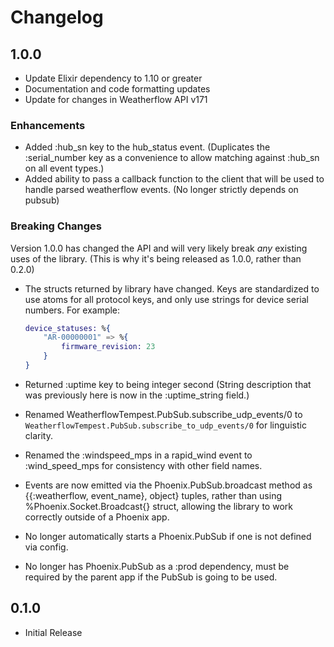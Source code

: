 # Changelog

## 1.0.0

* Update Elixir dependency to 1.10 or greater
* Documentation and code formatting updates
* Update for changes in Weatherflow API v171

### Enhancements

* Added :hub_sn key to the hub_status event. (Duplicates the :serial_number key
  as a convenience to allow matching against :hub_sn on all event types.)
* Added ability to pass a callback function to the client that will be used
  to handle parsed weatherflow events. (No longer strictly depends on pubsub)

### Breaking Changes

Version 1.0.0 has changed the API and will very likely break *any* existing uses
of the library. (This is why it's being released as 1.0.0, rather than 0.2.0)

  * The structs returned by library have changed. Keys are standardized to use
    atoms for all protocol keys, and only use strings for device serial numbers.
    For example:

    ```elixir
    device_statuses: %{
        "AR-00000001" => %{
            firmware_revision: 23
        }
    }
    ```

  * Returned :uptime key to being integer second (String description that was
    previously here is now in the :uptime_string field.)
  * Renamed WeatherflowTempest.PubSub.subscribe_udp_events/0 to
    `WeatherflowTempest.PubSub.subscribe_to_udp_events/0` for linguistic clarity.
  * Renamed the :windspeed_mps in a rapid_wind event to :wind_speed_mps for
    consistency with other field names.
  * Events are now emitted via the Phoenix.PubSub.broadcast method as
    {{:weatherflow, event_name}, object} tuples, rather than using
    %Phoenix.Socket.Broadcast{} struct, allowing the library to work correctly
    outside of a Phoenix app.
  * No longer automatically starts a Phoenix.PubSub if one is not defined
    via config.
  * No longer has Phoenix.PubSub as a :prod dependency, must be required by the
    parent app if the PubSub is going to be used.

## 0.1.0

* Initial Release
